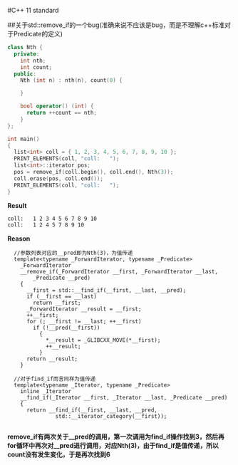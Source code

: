 #C++ 11 standard

##关于std::remove_if的一个bug(准确来说不应该是bug，而是不理解c++标准对于Predicate的定义)
``` cpp
class Nth {
  private:
    int nth;
    int count;
  public:
    Nth (int n) : nth(n), count(0) {

    }

    bool operator() (int) {
      return ++count == nth;
    }
};

int main()
{
  list<int> coll = { 1, 2, 3, 4, 5, 6, 7, 8, 9, 10 };
  PRINT_ELEMENTS(coll, "coll:   ");
  list<int>::iterator pos;
  pos = remove_if(coll.begin(), coll.end(), Nth(3));
  coll.erase(pos, coll.end());
  PRINT_ELEMENTS(coll, "coll:   ");
}
```
**Result**
``` bash
coll:   1 2 3 4 5 6 7 8 9 10 
coll:   1 2 4 5 7 8 9 10 
```

**Reason**
```
  //参数列表对应的__pred即为Nth(3)，为值传递
  template<typename _ForwardIterator, typename _Predicate>
    _ForwardIterator
    __remove_if(_ForwardIterator __first, _ForwardIterator __last,
		_Predicate __pred)
    {
      __first = std::__find_if(__first, __last, __pred);
      if (__first == __last)
        return __first;
      _ForwardIterator __result = __first;
      ++__first;
      for (; __first != __last; ++__first)
        if (!__pred(__first))
          {
            *__result = _GLIBCXX_MOVE(*__first);
            ++__result;
          }
      return __result;
    }

  //对于find_if而言同样为值传递
  template<typename _Iterator, typename _Predicate>
    inline _Iterator
    __find_if(_Iterator __first, _Iterator __last, _Predicate __pred)
    {
      return __find_if(__first, __last, __pred,
		       std::__iterator_category(__first));
   
```
**remove_if有两次关于__pred的调用，第一次调用为find_if操作找到3，然后再for循环中再次对__pred进行调用，对应Nth(3)，由于find_if是值传递，所以count没有发生变化，于是再次找到6**